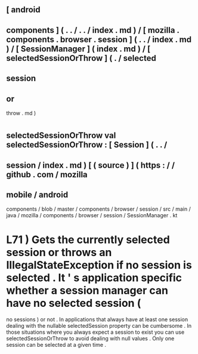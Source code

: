 [
android
-
components
]
(
.
.
/
.
.
/
index
.
md
)
/
[
mozilla
.
components
.
browser
.
session
]
(
.
.
/
index
.
md
)
/
[
SessionManager
]
(
index
.
md
)
/
[
selectedSessionOrThrow
]
(
.
/
selected
-
session
-
or
-
throw
.
md
)
#
selectedSessionOrThrow
val
selectedSessionOrThrow
:
[
Session
]
(
.
.
/
-
session
/
index
.
md
)
[
(
source
)
]
(
https
:
/
/
github
.
com
/
mozilla
-
mobile
/
android
-
components
/
blob
/
master
/
components
/
browser
/
session
/
src
/
main
/
java
/
mozilla
/
components
/
browser
/
session
/
SessionManager
.
kt
#
L71
)
Gets
the
currently
selected
session
or
throws
an
IllegalStateException
if
no
session
is
selected
.
It
'
s
application
specific
whether
a
session
manager
can
have
no
selected
session
(
=
no
sessions
)
or
not
.
In
applications
that
always
have
at
least
one
session
dealing
with
the
nullable
selectedSession
property
can
be
cumbersome
.
In
those
situations
where
you
always
expect
a
session
to
exist
you
can
use
selectedSessionOrThrow
to
avoid
dealing
with
null
values
.
Only
one
session
can
be
selected
at
a
given
time
.
